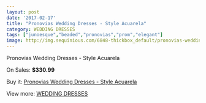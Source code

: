 ```yaml
---
layout: post
date: '2017-02-17'
title: "Pronovias Wedding Dresses - Style Acuarela"
category: WEDDING DRESSES
tags: ["junoesque","beaded","pronovias","prom","elegant"]
image: http://img.sequinious.com/6848-thickbox_default/pronovias-wedding-dresses-style-acuarela.jpg
---
```

Pronovias Wedding Dresses - Style Acuarela

On Sales: **$330.99**
<a href="https://www.sequinious.com/wedding-dresses/2798-pronovias-wedding-dresses-style-acuarela.html"><amp-img layout="responsive" width="600" height="600" src="//img.sequinious.com/6848-thickbox_default/pronovias-wedding-dresses-style-acuarela.jpg" alt="Pronovias Wedding Dresses - Style Acuarela 0" /></a>
<a href="https://www.sequinious.com/wedding-dresses/2798-pronovias-wedding-dresses-style-acuarela.html"><amp-img layout="responsive" width="600" height="600" src="//img.sequinious.com/6850-thickbox_default/pronovias-wedding-dresses-style-acuarela.jpg" alt="Pronovias Wedding Dresses - Style Acuarela 1" /></a>
<a href="https://www.sequinious.com/wedding-dresses/2798-pronovias-wedding-dresses-style-acuarela.html"><amp-img layout="responsive" width="600" height="600" src="//img.sequinious.com/6849-thickbox_default/pronovias-wedding-dresses-style-acuarela.jpg" alt="Pronovias Wedding Dresses - Style Acuarela 2" /></a>

Buy it: [Pronovias Wedding Dresses - Style Acuarela](https://www.sequinious.com/wedding-dresses/2798-pronovias-wedding-dresses-style-acuarela.html "Pronovias Wedding Dresses - Style Acuarela")

View more: [WEDDING DRESSES](https://www.sequinious.com/2-wedding-dresses "WEDDING DRESSES")